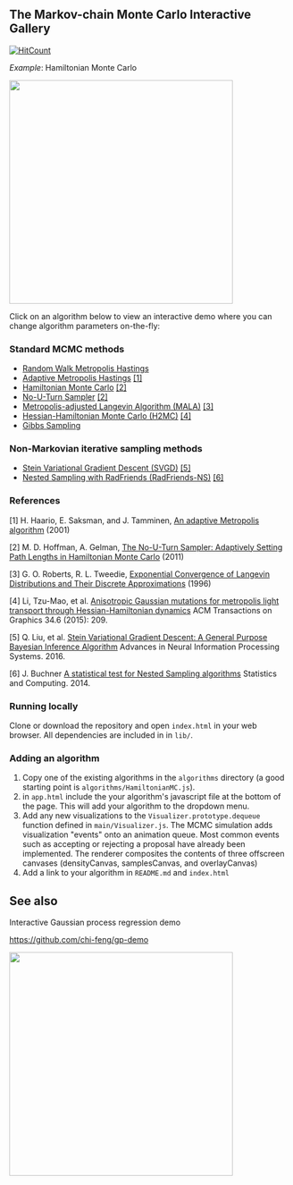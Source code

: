 ## The Markov-chain Monte Carlo Interactive Gallery

[![HitCount](http://hits.dwyl.io/chi-feng/mcmc-demo.svg)](http://hits.dwyl.io/chi-feng/mcmc-demo)

*Example*: Hamiltonian Monte Carlo

<a href="https://chi-feng.github.io/mcmc-demo/app.html?algorithm=HamiltonianMC&target=banana" target="_blank"><img src="https://raw.githubusercontent.com/chi-feng/mcmc-demo/master/docs/hmc.gif" width="400" /></a>

Click on an algorithm below to view an interactive demo where you can change algorithm parameters on-the-fly:

### Standard MCMC methods 
*   [Random Walk Metropolis Hastings](https://chi-feng.github.io/mcmc-demo/app.html?algorithm=RandomWalkMH&target=banana)
*   [Adaptive Metropolis Hastings](https://chi-feng.github.io/mcmc-demo/app.html?algorithm=AdaptiveMH&target=banana) [[1]](#ref-1)
*   [Hamiltonian Monte Carlo](https://chi-feng.github.io/mcmc-demo/app.html?algorithm=HamiltonianMC&target=banana) [[2]](#ref-2)
*   [No-U-Turn Sampler](https://chi-feng.github.io/mcmc-demo/app.html?algorithm=NaiveNUTS&target=banana) [[2]](#ref-2)
*   [Metropolis-adjusted Langevin Algorithm (MALA)](https://chi-feng.github.io/mcmc-demo/app.html?algorithm=MALA&target=banana) [[3]](#ref-3)
*   [Hessian-Hamiltonian Monte Carlo (H2MC)](https://chi-feng.github.io/mcmc-demo/app.html?algorithm=H2MC&target=banana) [[4]](#ref-4)
*   [Gibbs Sampling](https://chi-feng.github.io/mcmc-demo/app.html?algorithm=GibbsSampling&target=banana)

### Non-Markovian iterative sampling methods
*   [Stein Variational Gradient Descent (SVGD)](https://chi-feng.github.io/mcmc-demo/app.html?algorithm=SVGD&target=banana&delay=0) [[5]](#ref-5)
*   [Nested Sampling with RadFriends (RadFriends-NS)](https://chi-feng.github.io/mcmc-demo/app.html?algorithm=RadFriends-NS&target=banana) [[6]](#ref-6)

### References

[1] H. Haario, E. Saksman, and J. Tamminen, [An adaptive Metropolis algorithm](http://projecteuclid.org/euclid.bj/1080222083) (2001)

[2] M. D. Hoffman, A. Gelman, [The No-U-Turn Sampler: Adaptively Setting Path Lengths in Hamiltonian Monte Carlo](http://arxiv.org/abs/1111.4246) (2011)

[3] G. O. Roberts, R. L. Tweedie, [Exponential Convergence of Langevin Distributions and Their Discrete Approximations](http://www2.stat.duke.edu/~scs/Courses/Stat376/Papers/Langevin/RobertsTweedieBernoulli1996.pdf) (1996)

[4] Li, Tzu-Mao, et al. [Anisotropic Gaussian mutations for metropolis light transport through Hessian-Hamiltonian dynamics](https://people.csail.mit.edu/tzumao/h2mc/) ACM Transactions on Graphics 34.6 (2015): 209.

[5] Q. Liu, et al. [Stein Variational Gradient Descent: A General Purpose Bayesian Inference Algorithm](http://www.cs.dartmouth.edu/~dartml/project.html?p=vgd) Advances in Neural Information Processing Systems. 2016.

[6] J. Buchner [A statistical test for Nested Sampling algorithms](https://arxiv.org/abs/1407.5459) Statistics and Computing. 2014.

### Running locally
Clone or download the repository and open `index.html` in your web browser. All dependencies are included in in `lib/`.

### Adding an algorithm
1. Copy one of the existing algorithms in the `algorithms` directory (a good starting point is `algorithms/HamiltonianMC.js`). 
1. in `app.html` include the your algorithm's javascript file at the bottom of the page. This will add your algorithm to the dropdown menu. 
1. Add any new visualizations to the `Visualizer.prototype.dequeue` function defined in `main/Visualizer.js`. The MCMC simulation adds visualization "events" onto an animation queue. Most common events such as accepting or rejecting a proposal have already been implemented. The renderer composites the contents of three offscreen canvases (densityCanvas, samplesCanvas, and overlayCanvas)
1. Add a link to your algorithm in `README.md` and `index.html`

## See also

Interactive Gaussian process regression demo

https://github.com/chi-feng/gp-demo

<a href="https://github.com/chi-feng/gp-demo"><img src="https://raw.githubusercontent.com/chi-feng/gp-demo/master/screenshot.png" width="400" /></a>
